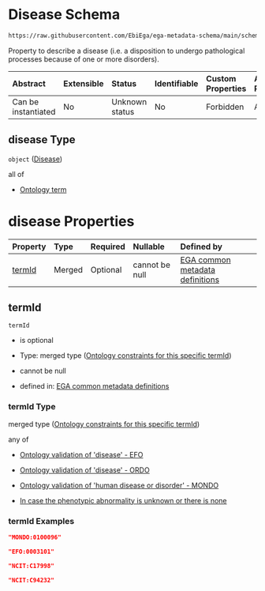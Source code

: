 # Disease Schema

```txt
https://raw.githubusercontent.com/EbiEga/ega-metadata-schema/main/schemas/EGA.individual.json#/properties/minimalPublicAttributes/properties/diseases/items/properties/disease
```

Property to describe a disease (i.e. a disposition to undergo pathological processes because of one or more disorders).

| Abstract            | Extensible | Status         | Identifiable | Custom Properties | Additional Properties | Access Restrictions | Defined In                                                                           |
| :------------------ | :--------- | :------------- | :----------- | :---------------- | :-------------------- | :------------------ | :----------------------------------------------------------------------------------- |
| Can be instantiated | No         | Unknown status | No           | Forbidden         | Allowed               | none                | [EGA.individual.json\*](../../../schemas/EGA.individual.json "open original schema") |

## disease Type

`object` ([Disease](ega-4-defs-disease.md))

all of

* [Ontology term](ega-4-defs-ontology-term.md "check type definition")

# disease Properties

| Property          | Type   | Required | Nullable       | Defined by                                                                                                                                                                                                                                                 |
| :---------------- | :----- | :------- | :------------- | :--------------------------------------------------------------------------------------------------------------------------------------------------------------------------------------------------------------------------------------------------------- |
| [termId](#termid) | Merged | Optional | cannot be null | [EGA common metadata definitions](ega-4-defs-disease-properties-ontology-constraints-for-this-specific-termid.md "https://raw.githubusercontent.com/EbiEga/ega-metadata-schema/main/schemas/EGA.common-definitions.json#/$defs/disease/properties/termId") |

## termId



`termId`

* is optional

* Type: merged type ([Ontology constraints for this specific termId](ega-4-defs-disease-properties-ontology-constraints-for-this-specific-termid.md))

* cannot be null

* defined in: [EGA common metadata definitions](ega-4-defs-disease-properties-ontology-constraints-for-this-specific-termid.md "https://raw.githubusercontent.com/EbiEga/ega-metadata-schema/main/schemas/EGA.common-definitions.json#/$defs/disease/properties/termId")

### termId Type

merged type ([Ontology constraints for this specific termId](ega-4-defs-disease-properties-ontology-constraints-for-this-specific-termid.md))

any of

* [Ontology validation of 'disease' - EFO](ega-4-defs-disease-properties-ontology-constraints-for-this-specific-termid-anyof-ontology-validation-of-disease---efo.md "check type definition")

* [Ontology validation of 'disease' - ORDO](ega-4-defs-disease-properties-ontology-constraints-for-this-specific-termid-anyof-ontology-validation-of-disease---ordo.md "check type definition")

* [Ontology validation of 'human disease or disorder' - MONDO](ega-4-defs-disease-properties-ontology-constraints-for-this-specific-termid-anyof-ontology-validation-of-human-disease-or-disorder---mondo.md "check type definition")

* [In case the phenotypic abnormality is unknown or there is none](ega-4-defs-disease-properties-ontology-constraints-for-this-specific-termid-anyof-in-case-the-phenotypic-abnormality-is-unknown-or-there-is-none.md "check type definition")

### termId Examples

```json
"MONDO:0100096"
```

```json
"EFO:0003101"
```

```json
"NCIT:C17998"
```

```json
"NCIT:C94232"
```
